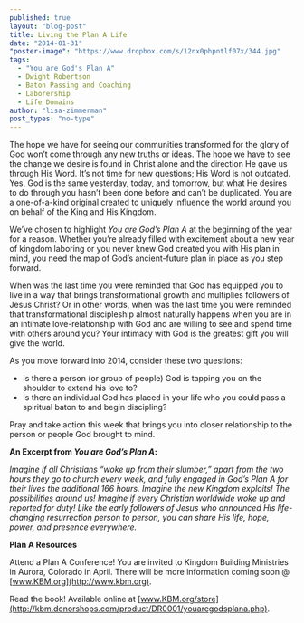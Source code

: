 ```yaml
---
published: true
layout: "blog-post"
title: Living the Plan A Life
date: "2014-01-31"
"poster-image": "https://www.dropbox.com/s/12nx0phpntlf07x/344.jpg"
tags: 
  - "You are God's Plan A"
  - Dwight Robertson
  - Baton Passing and Coaching
  - Laborership
  - Life Domains
author: "lisa-zimmerman"
post_types: "no-type"
---
```


The hope we have for seeing our communities transformed for the glory of God won’t come through any new truths or ideas.  The hope we have to see the change we desire is found in Christ alone and the direction He gave us through His Word.  It’s not time for new questions; His Word is not outdated.  Yes, God is the same yesterday, today, and tomorrow, but what He desires to do through you hasn’t been done before and can’t be duplicated.  You are a one-of-a-kind original created to uniquely influence the world around you on behalf of the King and His Kingdom.

We’ve chosen to highlight *You are God’s Plan A* at the beginning of the year for a reason.  Whether you’re already filled with excitement about a new year of kingdom laboring or you never knew God created you with His plan in mind, you need the map of God’s ancient-future plan in place as you step forward.

When was the last time you were reminded that God has equipped you to live in a way that brings transformational growth and multiplies followers of Jesus Christ?  Or in other words, when was the last time you were reminded that transformational discipleship almost naturally happens when you are in an intimate love-relationship with God and are willing to see and spend time with others around you?  Your intimacy with God is the greatest gift you will give the world.  

As you move forward into 2014, consider these two questions:  
- Is there a person (or group of people) God is tapping you on the shoulder to extend his love to?  
- Is there an individual God has placed in your life who you could pass a spiritual baton to and begin discipling? 

Pray and take action this week that brings you into closer relationship to the person or people God brought to mind. 

**An Excerpt from *You are God’s Plan A*:**

*Imagine if all Christians “woke up from their slumber,” apart from the two hours they go to church every week, and fully engaged in God’s Plan A for their lives the additional 166 hours. Imagine the new Kingdom exploits!  The possibilities around us!  Imagine if every Christian worldwide woke up and reported for duty!  Like the early followers of Jesus who announced His life-changing resurrection person to person, you can share His life, hope, power, and presence everywhere.*

**Plan A Resources**

Attend a Plan A Conference!  You are invited to Kingdom Building Ministries in Aurora, Colorado in April.  There will be more information coming soon @ [www.KBM.org](http://www.kbm.org).

Read the book!  Available online at [www.KBM.org/store](http://kbm.donorshops.com/product/DR0001/youaregodsplana.php).